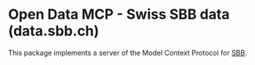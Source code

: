 # Open Data MCP - Swiss SBB data (data.sbb.ch)

This package implements a server of the Model Context Protocol for [SBB](https://data.sbb.ch).

